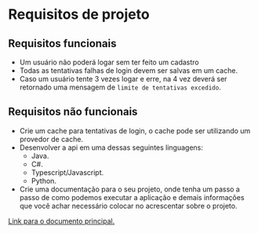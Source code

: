 # Requisitos de projeto

## Requisitos funcionais

- Um usuário não poderá logar sem ter feito um cadastro
- Todas as tentativas falhas de login devem ser salvas em um cache.
- Caso um usuário tente 3 vezes logar e erre, na 4 vez deverá ser retornado uma mensagem de ```limite de tentativas excedido```.

## Requisitos não funcionais

- Crie um cache para tentativas de login, o cache pode ser utilizando um provedor de cache.
- Desenvolver a api em uma dessas seguintes linguagens:
  - Java.
  - C#.
  - Typescript/Javascript.
  - Python.
- Crie uma documentação para o seu projeto, onde tenha um passo a passo de como podemos executar a aplicação e demais informações que você achar necessário colocar no acrescentar sobre o projeto.

[Link para o documento principal.](./README.md)
